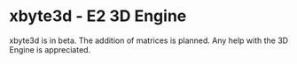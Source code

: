 # xbyte3d - E2 3D Engine
xbyte3d is in beta.
The addition of matrices is planned.
Any help with the 3D Engine is appreciated.
